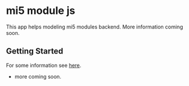 # mi5 module js

This app helps modeling mi5 modules backend. More information coming soon.

## Getting Started

For some information see [here](https://github.com/ProjectMi5/mi5-module-js-example/tree/master/example1).

* more coming soon.

